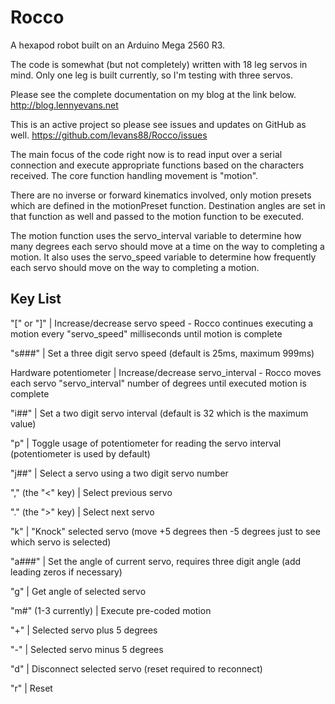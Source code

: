 Rocco
=====

A hexapod robot built on an Arduino Mega 2560 R3.

The code is somewhat (but not completely) written with 18 leg servos in mind. Only one leg is built currently, so I'm testing with three servos.

Please see the complete documentation on my blog at the link below.
http://blog.lennyevans.net

This is an active project so please see issues and updates on GitHub as well.
https://github.com/levans88/Rocco/issues

The main focus of the code right now is to read input over a serial connection and execute appropriate functions based on the characters received.  The core function handling movement is "motion".

There are no inverse or forward kinematics involved, only motion presets which are defined in the motionPreset function.  Destination angles are set in that function as well and passed to the motion function to be executed.

The motion function uses the servo_interval variable to determine how many degrees each servo should move at a time on the way to completing a motion.  It also uses the servo_speed variable to determine how frequently each servo should move on the way to completing a motion.

Key List
--------

"[" or "]"   |   Increase/decrease servo speed - Rocco continues executing a motion every "servo_speed" milliseconds until motion is complete

"s###"   |   Set a three digit servo speed (default is 25ms, maximum 999ms)

Hardware potentiometer   |   Increase/decrease servo_interval - Rocco moves each servo "servo_interval" number of degrees until executed motion is complete

"i##"   |   Set a two digit servo interval (default is 32 which is the maximum value)

"p"   |   Toggle usage of potentiometer for reading the servo interval (potentiometer is used by default)

"j##"   |   Select a servo using a two digit servo number

"," (the "<" key)   |   Select previous servo

"." (the ">" key)   |   Select next servo

"k"   |   "Knock" selected servo (move +5 degrees then -5 degrees just to see which servo is selected)

"a###"   |   Set the angle of current servo, requires three digit angle (add leading zeros if necessary)

"g"   |   Get angle of selected servo

"m#" (1-3 currently)   |   Execute pre-coded motion

"+"   |   Selected servo plus 5 degrees

"-"   |   Selected servo minus 5 degrees

"d"   |   Disconnect selected servo (reset required to reconnect)

"r"   |   Reset
